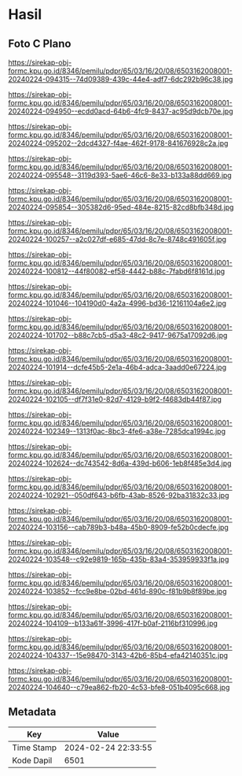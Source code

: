 # Hasil

## Foto C Plano

https://sirekap-obj-formc.kpu.go.id/8346/pemilu/pdpr/65/03/16/20/08/6503162008001-20240224-094315--74d09389-439c-44e4-adf7-6dc292b96c38.jpg

https://sirekap-obj-formc.kpu.go.id/8346/pemilu/pdpr/65/03/16/20/08/6503162008001-20240224-094950--ecdd0acd-64b6-4fc9-8437-ac95d9dcb70e.jpg

https://sirekap-obj-formc.kpu.go.id/8346/pemilu/pdpr/65/03/16/20/08/6503162008001-20240224-095202--2dcd4327-f4ae-462f-9178-841676928c2a.jpg

https://sirekap-obj-formc.kpu.go.id/8346/pemilu/pdpr/65/03/16/20/08/6503162008001-20240224-095548--3119d393-5ae6-46c6-8e33-b133a88dd669.jpg

https://sirekap-obj-formc.kpu.go.id/8346/pemilu/pdpr/65/03/16/20/08/6503162008001-20240224-095854--305382d6-95ed-484e-8215-82cd8bfb348d.jpg

https://sirekap-obj-formc.kpu.go.id/8346/pemilu/pdpr/65/03/16/20/08/6503162008001-20240224-100257--a2c027df-e685-47dd-8c7e-8748c491605f.jpg

https://sirekap-obj-formc.kpu.go.id/8346/pemilu/pdpr/65/03/16/20/08/6503162008001-20240224-100812--44f80082-ef58-4442-b88c-7fabd6f8161d.jpg

https://sirekap-obj-formc.kpu.go.id/8346/pemilu/pdpr/65/03/16/20/08/6503162008001-20240224-101046--104190d0-4a2a-4996-bd36-12161104a6e2.jpg

https://sirekap-obj-formc.kpu.go.id/8346/pemilu/pdpr/65/03/16/20/08/6503162008001-20240224-101702--b88c7cb5-d5a3-48c2-9417-9675a17092d6.jpg

https://sirekap-obj-formc.kpu.go.id/8346/pemilu/pdpr/65/03/16/20/08/6503162008001-20240224-101914--dcfe45b5-2e1a-46b4-adca-3aadd0e67224.jpg

https://sirekap-obj-formc.kpu.go.id/8346/pemilu/pdpr/65/03/16/20/08/6503162008001-20240224-102105--df7f31e0-82d7-4129-b9f2-f4683db44f87.jpg

https://sirekap-obj-formc.kpu.go.id/8346/pemilu/pdpr/65/03/16/20/08/6503162008001-20240224-102349--1313f0ac-8bc3-4fe6-a38e-7285dca1994c.jpg

https://sirekap-obj-formc.kpu.go.id/8346/pemilu/pdpr/65/03/16/20/08/6503162008001-20240224-102624--dc743542-8d6a-439d-b606-1eb8f485e3d4.jpg

https://sirekap-obj-formc.kpu.go.id/8346/pemilu/pdpr/65/03/16/20/08/6503162008001-20240224-102921--050df643-b6fb-43ab-8526-92ba31832c33.jpg

https://sirekap-obj-formc.kpu.go.id/8346/pemilu/pdpr/65/03/16/20/08/6503162008001-20240224-103156--cab789b3-b48a-45b0-8909-fe52b0cdecfe.jpg

https://sirekap-obj-formc.kpu.go.id/8346/pemilu/pdpr/65/03/16/20/08/6503162008001-20240224-103548--c92e9819-165b-435b-83a4-353959933f1a.jpg

https://sirekap-obj-formc.kpu.go.id/8346/pemilu/pdpr/65/03/16/20/08/6503162008001-20240224-103852--fcc9e8be-02bd-461d-890c-f81b9b8f89be.jpg

https://sirekap-obj-formc.kpu.go.id/8346/pemilu/pdpr/65/03/16/20/08/6503162008001-20240224-104109--b133a61f-3996-417f-b0af-2116bf310996.jpg

https://sirekap-obj-formc.kpu.go.id/8346/pemilu/pdpr/65/03/16/20/08/6503162008001-20240224-104337--15e98470-3143-42b6-85b4-efa42140351c.jpg

https://sirekap-obj-formc.kpu.go.id/8346/pemilu/pdpr/65/03/16/20/08/6503162008001-20240224-104640--c79ea862-fb20-4c53-bfe8-051b4095c668.jpg


## Metadata

| Key        | Value               |
| ---------- | ------------------- |
| Time Stamp | 2024-02-24 22:33:55 |
| Kode Dapil | 6501                |



